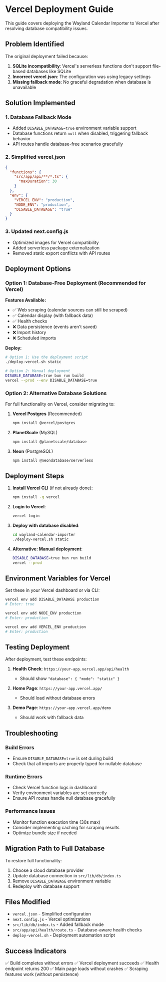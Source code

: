# Vercel Deployment Guide

This guide covers deploying the Wayland Calendar Importer to Vercel after resolving database compatibility issues.

## Problem Identified

The original deployment failed because:
1. **SQLite incompatibility**: Vercel's serverless functions don't support file-based databases like SQLite
2. **Incorrect vercel.json**: The configuration was using legacy settings
3. **Missing fallback mode**: No graceful degradation when database is unavailable

## Solution Implemented

### 1. Database Fallback Mode
- Added `DISABLE_DATABASE=true` environment variable support
- Database functions return `null` when disabled, triggering fallback behavior
- API routes handle database-free scenarios gracefully

### 2. Simplified vercel.json
```json
{
  "functions": {
    "src/app/api/**/*.ts": {
      "maxDuration": 30
    }
  },
  "env": {
    "VERCEL_ENV": "production",
    "NODE_ENV": "production",
    "DISABLE_DATABASE": "true"
  }
}
```

### 3. Updated next.config.js
- Optimized images for Vercel compatibility
- Added serverless package externalization
- Removed static export conflicts with API routes

## Deployment Options

### Option 1: Database-Free Deployment (Recommended for Vercel)

**Features Available:**
- ✅ Web scraping (calendar sources can still be scraped)
- ✅ Calendar display (with fallback data)
- ✅ Health checks
- ❌ Data persistence (events aren't saved)
- ❌ Import history
- ❌ Scheduled imports

**Deploy:**
```bash
# Option 1: Use the deployment script
./deploy-vercel.sh static

# Option 2: Manual deployment
DISABLE_DATABASE=true bun run build
vercel --prod --env DISABLE_DATABASE=true
```

### Option 2: Alternative Database Solutions

For full functionality on Vercel, consider migrating to:

1. **Vercel Postgres** (Recommended)
   ```bash
   npm install @vercel/postgres
   ```

2. **PlanetScale** (MySQL)
   ```bash
   npm install @planetscale/database
   ```

3. **Neon** (PostgreSQL)
   ```bash
   npm install @neondatabase/serverless
   ```

## Deployment Steps

1. **Install Vercel CLI** (if not already done):
   ```bash
   npm install -g vercel
   ```

2. **Login to Vercel**:
   ```bash
   vercel login
   ```

3. **Deploy with database disabled**:
   ```bash
   cd wayland-calendar-importer
   ./deploy-vercel.sh static
   ```

4. **Alternative: Manual deployment**:
   ```bash
   DISABLE_DATABASE=true bun run build
   vercel --prod
   ```

## Environment Variables for Vercel

Set these in your Vercel dashboard or via CLI:

```bash
vercel env add DISABLE_DATABASE production
# Enter: true

vercel env add NODE_ENV production
# Enter: production

vercel env add VERCEL_ENV production
# Enter: production
```

## Testing Deployment

After deployment, test these endpoints:

1. **Health Check**: `https://your-app.vercel.app/api/health`
   - Should show `"database": { "mode": "static" }`

2. **Home Page**: `https://your-app.vercel.app/`
   - Should load without database errors

3. **Demo Page**: `https://your-app.vercel.app/demo`
   - Should work with fallback data

## Troubleshooting

### Build Errors
- Ensure `DISABLE_DATABASE=true` is set during build
- Check that all imports are properly typed for nullable database

### Runtime Errors
- Check Vercel function logs in dashboard
- Verify environment variables are set correctly
- Ensure API routes handle null database gracefully

### Performance Issues
- Monitor function execution time (30s max)
- Consider implementing caching for scraping results
- Optimize bundle size if needed

## Migration Path to Full Database

To restore full functionality:

1. Choose a cloud database provider
2. Update database connection in `src/lib/db/index.ts`
3. Remove `DISABLE_DATABASE` environment variable
4. Redeploy with database support

## Files Modified

- `vercel.json` - Simplified configuration
- `next.config.js` - Vercel optimizations
- `src/lib/db/index.ts` - Added fallback mode
- `src/app/api/health/route.ts` - Database-aware health checks
- `deploy-vercel.sh` - Deployment automation script

## Success Indicators

✅ Build completes without errors
✅ Vercel deployment succeeds
✅ Health endpoint returns 200
✅ Main page loads without crashes
✅ Scraping features work (without persistence)
